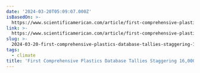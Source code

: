 ```yaml
---
date: '2024-03-20T05:09:07.000Z'
isBasedOn: >-
  https://www.scientificamerican.com/article/first-comprehensive-plastics-database-tallies-staggering-16-000-chemicals/
link: >-
  https://www.scientificamerican.com/article/first-comprehensive-plastics-database-tallies-staggering-16-000-chemicals/
slug: >-
  2024-03-20-first-comprehensive-plastics-database-tallies-staggering-16000-chemicalsa
tags:
  - climate
title: 'First Comprehensive Plastics Database Tallies Staggering 16,000 Chemicals—A'
---
```


